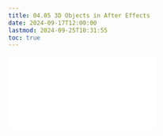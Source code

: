 ```yaml
---
title: 04.05 3D Objects in After Effects
date: 2024-09-17T12:00:00
lastmod: 2024-09-25T10:31:55
toc: true
---
```


![Link to included file contents](../../../../video/after-effects/3d-objects-in-after-effects.md)
